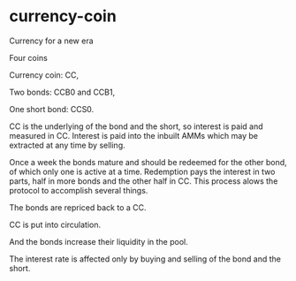 # currency-coin
Currency for a new era

Four coins

Currency coin: CC,

Two bonds: CCB0 and CCB1,

One short bond: CCS0.


CC is the underlying of the bond and the short, so interest is paid
and measured in CC. Interest is paid into the inbuilt AMMs which may be
extracted at any time by selling.

Once a week the bonds mature and should be redeemed for the other bond,
of which only one is active at a time. Redemption pays the interest in two
parts, half in more bonds and the other half in CC. This process alows the
protocol to accomplish several things.

The bonds are repriced back to a CC.

CC is put into circulation.

And the bonds increase their liquidity in the pool.


The interest rate is affected only by buying and selling of the bond
and the short.
